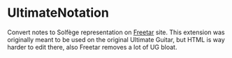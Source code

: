 # UltimateNotation
Convert notes to Solfège representation on [Freetar](https://freetar.de/) site. This extension was originally meant to be used on the original Ultimate Guitar, but HTML is way harder to edit there, also Freetar removes a lot of UG bloat.
